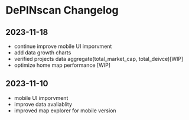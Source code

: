 # DePINscan Changelog

## 2023-11-18
- continue improve mobile UI imporvment
- add data growth charts
- verified projects data aggregate(total_market_cap, total_deivce)[WIP]
- optimize home map performance [WIP]

## 2023-11-10
- mobile UI imporvment
- improve data avaliablity
- improved map explorer for mobile version

